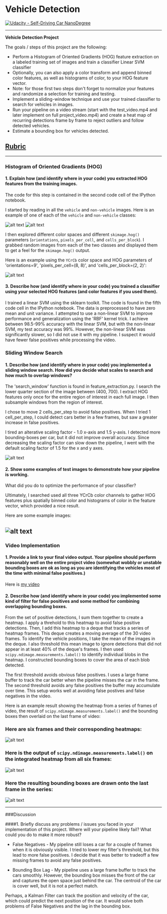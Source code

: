 # Vehicle Detection
[![Udacity - Self-Driving Car NanoDegree](https://s3.amazonaws.com/udacity-sdc/github/shield-carnd.svg)](http://www.udacity.com/drive)

---

**Vehicle Detection Project**

The goals / steps of this project are the following:

* Perform a Histogram of Oriented Gradients (HOG) feature extraction on a labeled training set of images and train a classifier Linear SVM classifier
* Optionally, you can also apply a color transform and append binned color features, as well as histograms of color, to your HOG feature vector. 
* Note: for those first two steps don't forget to normalize your features and randomize a selection for training and testing.
* Implement a sliding-window technique and use your trained classifier to search for vehicles in images.
* Run your pipeline on a video stream (start with the test_video.mp4 and later implement on full project_video.mp4) and create a heat map of recurring detections frame by frame to reject outliers and follow detected vehicles.
* Estimate a bounding box for vehicles detected.

[//]: # (Image References)
[image0]: ./output_images/car.png
[image1]: ./output_images/not_car.png
[image2]: ./output_images/HOG_example.jpg
[image3]: ./output_images/all_sliding_windows.jpg
[image4]: ./output_images/positive_sliding_window.jpg
[image5]: ./output_images/bboxes_and_heat.png
[image6]: ./output_images/labels_map.png
[image7]: ./output_images/output_bboxes.png

## [Rubric](https://review.udacity.com/#!/rubrics/513/view)

---
### Histogram of Oriented Gradients (HOG)

#### 1. Explain how (and identify where in your code) you extracted HOG features from the training images.

The code for this step is contained in the second code cell of the IPython notebook.

I started by reading in all the `vehicle` and `non-vehicle` images.
Here is an example of one of each of the `vehicle` and `non-vehicle` classes:

![alt text][image0]
![alt text][image1]

I then explored different color spaces and different `skimage.hog()` parameters (`orientations`, `pixels_per_cell`, and `cells_per_block`). I grabbed random images from each of the two classes and displayed them to get a feel for the `skimage.hog()` output.

Here is an example using the `YCrCb` color space and HOG parameters of 'orientations=9', 'pixels_per_cell=(8, 8)', and 'cells_per_block=(2, 2)':

![alt text][image2]


#### 3. Describe how (and identify where in your code) you trained a classifier using your selected HOG features (and color features if you used them).

I trained a linear SVM using the sklearn toolkit. The code is found in the fifth code cell in the IPython notebook.
The data is preprocessed to have zero mean and unit variance. I attempted to use a non-linear SVM to improve performance and generalization using the 'RBF' kernel trick. I achieve between 98.5-99% accuracy with the linear SVM, but with the non-linear SVM, my test accuracy was 99%. However, the non-linear SVM was significantly slower, so I did not use it with my pipeline. I suspect it would have fewer false positives while processing the video. 

### Sliding Window Search

#### 1. Describe how (and identify where in your code) you implemented a sliding window search.  How did you decide what scales to search and how much to overlap windows?

The 'search_window' function is found in feature_extraction.py. I search the lower quarter section of the image between (400, 700). I extract HOG features only once for the entire region of interest in each full image. I then subsample windows from the region of interest.

I chose to move 2 cells_per_step to avoid false positives. When I tried 1 cell_per_step, I could detect cars better in a few frames, but saw a greater increase in false positives.

I tired an alterative scaling factor - 1.0 x-axis and 1.5 y-axis. I detected more bounding-boxes per car, but it did not improve overall accuracy. Since decreasing the scaling factor can slow down the pipeline, I went with the default scaling factor of 1.5 for the x and y axes.

![alt text][image3]

#### 2. Show some examples of test images to demonstrate how your pipeline is working.
What did you do to optimize the performance of your classifier?

Ultimately, I searched used all three YCrCb color channels to gather HOG features plus spatially binned color and histograms of color in the feature vector, which provided a nice result.  

Here are some example images:

![alt text][image4]
---

### Video Implementation

#### 1. Provide a link to your final video output.  Your pipeline should perform reasonably well on the entire project video (somewhat wobbly or unstable bounding boxes are ok as long as you are identifying the vehicles most of the time with minimal false positives.)

Here is [my video](./result_video.mp4)


#### 2. Describe how (and identify where in your code) you implemented some kind of filter for false positives and some method for combining overlapping bounding boxes.

From the set of positive detections, I sum them together to create a heatmap. I apply a threhold to this heatmap to avoid false positive detections. Then, I add this heatmap to a deque that tracks a series of heatmap frames. This deque creates a moving average of the 30 video frames. To identify the vehicle positions, I take the mean of the images in the deque. I also threshold this mean image to ignore detections that did not appear in at least 40% of the deque's frames. I then used `scipy.ndimage.measurements.label()` to identify individual blobs in the heatmap. I constructed bounding boxes to cover the area of each blob detected.

The first threshold avoids obvious false positives. I uses a large frame buffer to track the car better when the pipeline misses the car in the frame. The second threshold avoids any false positives the buffer may accumulate over time. This setup works well at avoiding false postives and false negatives in the video.  

Here is an example result showing the heatmap from a series of frames of video, the result of `scipy.ndimage.measurements.label()` and the bounding boxes then overlaid on the last frame of video:

### Here are six frames and their corresponding heatmaps:
![alt text][image5]

### Here is the output of `scipy.ndimage.measurements.label()` on the integrated heatmap from all six frames:
![alt text][image6]

### Here the resulting bounding boxes are drawn onto the last frame in the series:
![alt text][image7]

---

###Discussion

####1. Briefly discuss any problems / issues you faced in your implementation of this project.  Where will your pipeline likely fail?  What could you do to make it more robust?

+ False Negatives - My pipeline still loses a car for a couple of frames when it is obviously visible. I tried to lower my filter's threshold, but this lead to more false positives. I decide that it was better to tradeoff a few missing frames to avoid any false positives.

+ Bounding Box Lag - My pipeline uses a large frame buffer to track the cars smoothly. However, the bounding box misses the front of the car and captures the open space just behind the car. The centroid of the car is cover well, but it is not a perfect match.

Perhaps, a Kalman Filter can track the position and velocity of the car, which could predict the next position of the car. It would solve both problems of False Negatives and the lag in the bounding box.